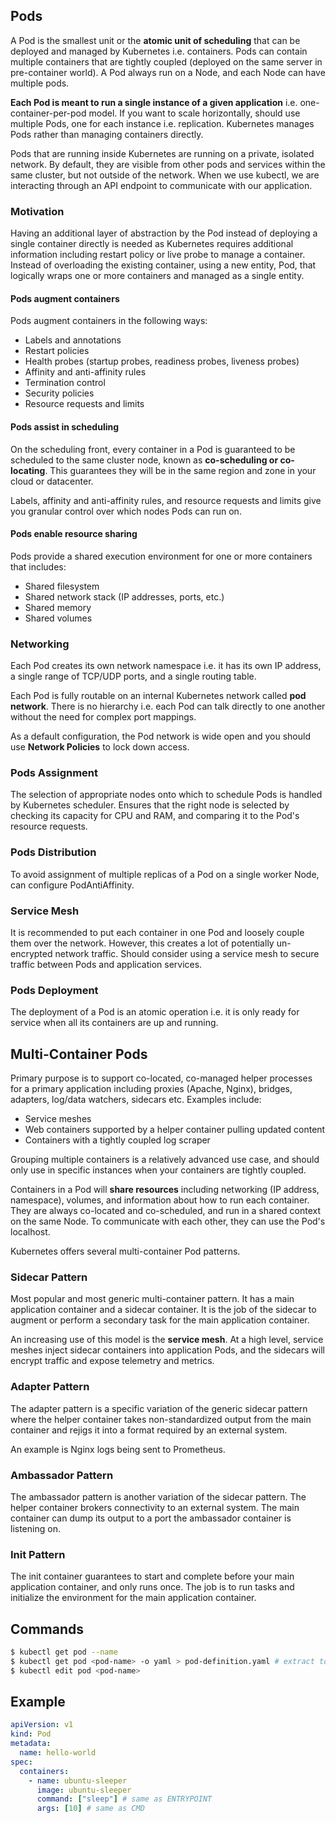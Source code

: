## Pods

A Pod is the smallest unit or the **atomic unit of scheduling** that can be deployed and managed by Kubernetes i.e. containers. Pods can contain multiple containers that are tightly coupled (deployed on the same server in pre-container world). A Pod always run on a Node, and each Node can have multiple pods.

**Each Pod is meant to run a single instance of a given application** i.e. one-container-per-pod model. If you want to scale horizontally, should use multiple Pods, one for each instance i.e. replication. Kubernetes manages Pods rather than managing containers directly.

Pods that are running inside Kubernetes are running on a private, isolated network. By default, they are visible from other pods and services within the same cluster, but not outside of the network. When we use kubectl, we are interacting through an API endpoint to communicate with our application.

### Motivation

Having an additional layer of abstraction by the Pod instead of deploying a single container directly is needed as Kubernetes requires additional information including restart policy or live probe to manage a container. Instead of overloading the existing container, using a new entity, Pod, that logically wraps one or more containers and managed as a single entity.

#### Pods augment containers

Pods augment containers in the following ways:

- Labels and annotations
- Restart policies
- Health probes (startup probes, readiness probes, liveness probes)
- Affinity and anti-affinity rules
- Termination control
- Security policies
- Resource requests and limits

#### Pods assist in scheduling

On the scheduling front, every container in a Pod is guaranteed to be scheduled to the same cluster node, known as **co-scheduling or co-locating**. This guarantees they will be in the same region and zone in your cloud or datacenter.

Labels, affinity and anti-affinity rules, and resource requests and limits give you granular control over which nodes Pods can run on.

#### Pods enable resource sharing

Pods provide a shared execution environment for one or more containers that includes:

- Shared filesystem
- Shared network stack (IP addresses, ports, etc.)
- Shared memory
- Shared volumes

### Networking

Each Pod creates its own network namespace i.e. it has its own IP address, a single range of TCP/UDP ports, and a single routing table.

Each Pod is fully routable on an internal Kubernetes network called **pod network**. There is no hierarchy i.e. each Pod can talk directly to one another without the need for complex port mappings.

As a default configuration, the Pod network is wide open and you should use **Network Policies** to lock down access.

### Pods Assignment

The selection of appropriate nodes onto which to schedule Pods is handled by Kubernetes scheduler. Ensures that the right node is selected by checking its capacity for CPU and RAM, and comparing it to the Pod's resource requests.

### Pods Distribution

To avoid assignment of multiple replicas of a Pod on a single worker Node, can configure PodAntiAffinity.

### Service Mesh

It is recommended to put each container in one Pod and loosely couple them over the network. However, this creates a lot of potentially un-encrypted network traffic. Should consider using a service mesh to secure traffic between Pods and application services.

### Pods Deployment

The deployment of a Pod is an atomic operation i.e. it is only ready for service when all its containers are up and running.

## Multi-Container Pods

Primary purpose is to support co-located, co-managed helper processes for a primary application including proxies (Apache, Nginx), bridges, adapters, log/data watchers, sidecars etc. Examples include:

- Service meshes
- Web containers supported by a helper container pulling updated content
- Containers with a tightly coupled log scraper

Grouping multiple containers is a relatively advanced use case, and should only use in specific instances when your containers are tightly coupled.

Containers in a Pod will **share resources** including networking (IP address, namespace), volumes, and information about how to run each container. They are always co-located and co-scheduled, and run in a shared context on the same Node. To communicate with each other, they can use the Pod's localhost.

Kubernetes offers several multi-container Pod patterns.

### Sidecar Pattern

Most popular and most generic multi-container pattern. It has a main application container and a sidecar container. It is the job of the sidecar to augment or perform a secondary task for the main application container.

An increasing use of this model is the **service mesh**. At a high level, service meshes inject sidecar containers into application Pods, and the sidecars will encrypt traffic and expose telemetry and metrics.

### Adapter Pattern

The adapter pattern is a specific variation of the generic sidecar pattern where the helper container takes non-standardized output from the main container and rejigs it into a format required by an external system.

An example is Nginx logs being sent to Prometheus.

### Ambassador Pattern

The ambassador pattern is another variation of the sidecar pattern. The helper container brokers connectivity to an external system. The main container can dump its output to a port the ambassador container is listening on.

### Init Pattern

The init container guarantees to start and complete before your main application container, and only runs once. The job is to run tasks and initialize the environment for the main application container.

## Commands

```bash
$ kubectl get pod --name
$ kubectl get pod <pod-name> -o yaml > pod-definition.yaml # extract to yaml
$ kubectl edit pod <pod-name>
```

## Example

```yaml
apiVersion: v1
kind: Pod
metadata:
  name: hello-world
spec:
  containers:
    - name: ubuntu-sleeper
      image: ubuntu-sleeper
      command: ["sleep"] # same as ENTRYPOINT
      args: [10] # same as CMD
```
